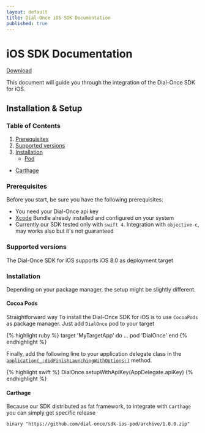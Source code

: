 ```yaml
---
layout: default
title: Dial-Once iOS SDK Documentation
published: true
---
```


iOS SDK Documentation
=========================

[Download](https://cocoapods.org/pods/DialOnce)

This document will guide you through the integration of the Dial-Once SDK for iOS.

Installation & Setup
--------------------

### Table of Contents

1.	[Prerequisites](#prerequisites)
2.	[Supported versions](#android-versions)
3.	[Installation](#installation)
	-	[Pod](#pod)
  - [Carthage](#carthage)

### Prerequisites

Before you start, be sure you have the following prerequisites:

-	You need your Dial-Once api key
-	[Xcode](https://developer.apple.com/download/) Bundle already installed and configured on your system
- Currently our SDK tested only with `swift 4`. Integration with `objective-c`, may works also but it's not guaranteed

### Supported versions

The Dial-Once SDK for iOS supports iOS 8.0 as deployment target

### Installation

Depending on your package manager, the setup might be slightly different.

#### Cocoa Pods

Straightforward way To install the Dial-Once SDK for iOS is to use `CocoaPods` as package manager. Just add `DialOnce` pod to your target

{% highlight ruby %}
target 'MyTargetApp' do
  ...
  pod 'DialOnce'
end
{% endhighlight %}

Finally, add the following line to your application delegate class in the [`application(_:didFinishLaunchingWithOptions:)`](https://developer.apple.com/documentation/uikit/uiapplicationdelegate/1622921-application) method.

{% highlight swift %}
DialOnce.setupWithApiKey(AppDelegate.apiKey)
{% endhighlight %}

#### Carthage

Because our SDK distributed as fat framework, to integrate with `Carthage` you can simply get specific release

```
binary "https://github.com/dial-once/sdk-ios-pod/archive/1.0.0.zip"
```
